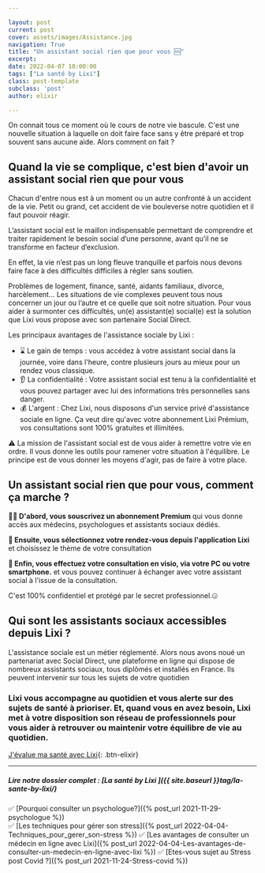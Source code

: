 ```yaml
---

layout: post
current: post
cover: assets/images/Assistance.jpg
navigation: True
title: "Un assistant social rien que pour vous 🆘"
excerpt: 
date: 2022-04-07 10:00:00
tags: ["La santé by Lixi"]
class: post-template
subclass: 'post'
author: elixir

---
```


On connait tous ce moment où le cours de notre vie bascule. C'est une nouvelle situation à laquelle on doit faire face sans y être préparé et trop souvent sans aucune aide.
Alors comment on fait ?


## Quand la vie se complique, c'est bien d'avoir un assistant social rien que pour vous

Chacun d'entre nous est à un moment ou un autre confronté à un accident de la vie. Petit ou grand, cet accident de vie bouleverse notre quotidien et il faut pouvoir réagir.

L’assistant social est le maillon indispensable permettant de comprendre et traiter rapidement le besoin social d’une personne, avant qu’il ne se transforme en facteur d’exclusion.

En effet, la vie n’est pas un long fleuve tranquille et parfois nous devons faire face à des difficultés difficiles à régler sans soutien.

Problèmes de logement, finance, santé, aidants familiaux, divorce, harcèlement… Les situations de vie complexes peuvent tous nous concerner un jour ou l’autre et ce quelle que soit notre situation. Pour vous aider à surmonter ces difficultés, un(e) assistant(e) social(e) est la solution que Lixi vous propose avec son partenaire Social Direct.

Les principaux avantages de l'assistance sociale by Lixi :

- ⌛ Le gain de temps : vous accédez à votre assistant social dans la journée, voire dans l'heure, contre plusieurs jours au mieux pour un rendez vous classique. 
- 👂 La confidentialité :  Votre assistant social est tenu à la confidentialité et vous pouvez partager avec lui des informations très personnelles sans danger. 
- 💰 L'argent : Chez Lixi, nous disposons d'un service privé d'assistance sociale en ligne. Ça veut dire qu'avec votre abonnement Lixi Prémium, vos consultations sont 100% gratuites et illimitées.

⚠️ La mission  de l'assistant social est de vous aider à remettre votre vie en ordre. Il vous donne les outils pour ramener votre situation à l'équilibre. Le principe est de vous donner les moyens d'agir, pas de faire à votre place. 

## Un assistant social rien que pour vous, comment ça marche ?

 **🙆‍♀️ D'abord, vous souscrivez un abonnement Premium** qui vous donne accès aux médecins, psychologues et assistants sociaux dédiés.

**📅 Ensuite, vous sélectionnez votre rendez-vous depuis l'application Lixi** et choisissez le thème de votre consultation

**📱 Enfin, vous effectuez votre consultation en visio, via votre PC ou votre smartphone.** et vous pouvez continuer à échanger avec votre assistant social à l'issue de la consultation.

C'est 100% confidentiel et protégé par le secret professionnel.🤐


## Qui sont les assistants sociaux accessibles depuis Lixi ? 

L'assistance sociale est un métier réglementé. Alors nous avons noué un partenariat avec Social Direct, une plateforme en ligne qui dispose de nombreux assistants sociaux, tous diplômés et installés en France.
Ils peuvent intervenir sur tous les sujets de votre quotidien

### Lixi vous accompagne au quotidien et vous alerte sur des sujets de santé à prioriser. Et, quand vous en avez besoin, Lixi met à votre disposition son réseau de professionnels pour vous aider à retrouver ou maintenir votre équilibre de vie au quotidien.

[J'évalue ma santé avec Lixi](https://www.heylixi.fr/){: .btn-elixir}

---
  
##### Lire notre dossier complet : [La santé by Lixi ]({{ site.baseurl }}tag/la-sante-by-lixi/)

✅ [Pourquoi consulter un psychologue?]({% post_url 2021-11-29-psychologue %})  
✅ [Les techniques pour gérer son stress]({% post_url 2022-04-04-Techniques_pour_gerer_son-stress %})
✅ [Les avantages de consulter un médecin en ligne avec Lixi]({% post_url 2022-04-04-Les-avantages-de-consulter-un-medecin-en-ligne-avec-lixi %})
✅ [Etes-vous sujet au Stress post Covid ?]({% post_url 2021-11-24-Stress-covid %})

